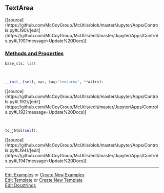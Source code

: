 ## <a id="McUtils.Jupyter.Apps.Controls.TextArea">TextArea</a> 
<div class="docs-source-link" markdown="1">
[[source](https://github.com/McCoyGroup/McUtils/blob/master/Jupyter/Apps/Controls.py#L190)/[edit](https://github.com/McCoyGroup/McUtils/edit/master/Jupyter/Apps/Controls.py#L190?message=Update%20Docs)]
</div>



<div class="collapsible-section">
 <div class="collapsible-section collapsible-section-header" markdown="1">
 
### <a class="collapse-link" data-toggle="collapse" href="#methods">Methods and Properties</a> <a class="float-right" data-toggle="collapse" href="#methods"><i class="fa fa-chevron-down"></i></a>

 </div>
 <div class="collapsible-section collapsible-section-body collapse" id="methods" markdown="1">

```python
base_cls: list
```
<a id="McUtils.Jupyter.Apps.Controls.TextArea.__init__" class="docs-object-method">&nbsp;</a> 
```python
__init__(self, var, tag='textarea', **attrs): 
```
<div class="docs-source-link" markdown="1">
[[source](https://github.com/McCoyGroup/McUtils/blob/master/Jupyter/Apps/Controls.py#L192)/[edit](https://github.com/McCoyGroup/McUtils/edit/master/Jupyter/Apps/Controls.py#L192?message=Update%20Docs)]
</div>

<a id="McUtils.Jupyter.Apps.Controls.TextArea.to_jhtml" class="docs-object-method">&nbsp;</a> 
```python
to_jhtml(self): 
```
<div class="docs-source-link" markdown="1">
[[source](https://github.com/McCoyGroup/McUtils/blob/master/Jupyter/Apps/Controls.py#L194)/[edit](https://github.com/McCoyGroup/McUtils/edit/master/Jupyter/Apps/Controls.py#L194?message=Update%20Docs)]
</div>

 </div>
</div>




___

[Edit Examples](https://github.com/McCoyGroup/McUtils/edit/gh-pages/ci/examples/McUtils/Jupyter/Apps/Controls/TextArea.md) or 
[Create New Examples](https://github.com/McCoyGroup/McUtils/new/gh-pages/?filename=ci/examples/McUtils/Jupyter/Apps/Controls/TextArea.md) <br/>
[Edit Template](https://github.com/McCoyGroup/McUtils/edit/gh-pages/ci/docs/McUtils/Jupyter/Apps/Controls/TextArea.md) or 
[Create New Template](https://github.com/McCoyGroup/McUtils/new/gh-pages/?filename=ci/docs/templates/McUtils/Jupyter/Apps/Controls/TextArea.md) <br/>
[Edit Docstrings](https://github.com/McCoyGroup/McUtils/edit/master/Jupyter/Apps/Controls.py#L190?message=Update%20Docs)